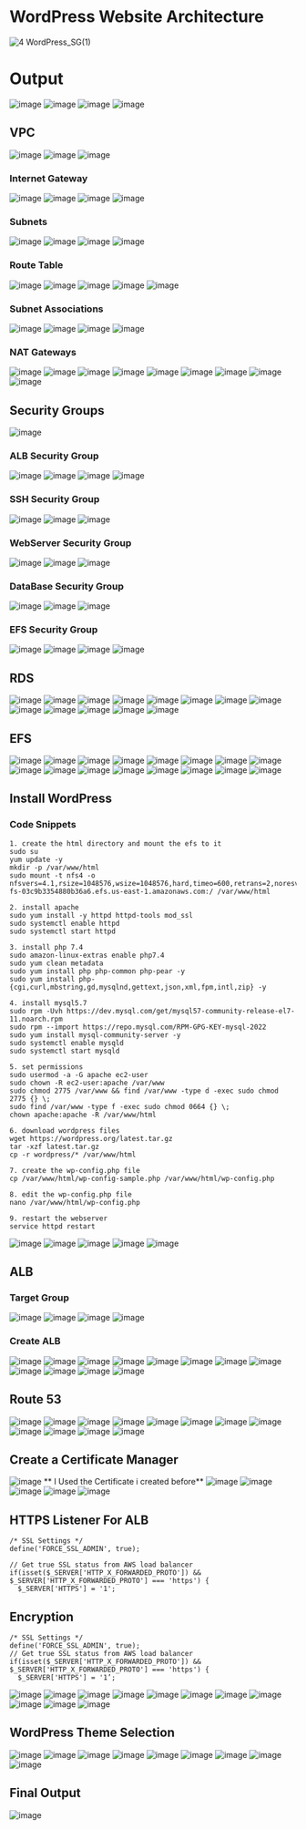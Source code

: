 # WordPress Website Architecture


![4 WordPress_SG(1)](https://github.com/satya19977/HighlyAvailable-3-Tier-Architecture/assets/108000447/07c9076f-8957-42d7-a9de-14b7ad1d9080)

# Output
![image](https://github.com/satya19977/Deploy-WordPress-Website-The-Traditional-Way/assets/108000447/1c06443a-732c-47c1-8510-7de67a3db438)
![image](https://github.com/satya19977/Deploy-WordPress-Website-The-Traditional-Way/assets/108000447/9459884e-37d7-4835-b3ba-d8c36e29d244)
![image](https://github.com/satya19977/Deploy-WordPress-Website-The-Traditional-Way/assets/108000447/df9307f1-a123-4915-9f82-1d30b80125f7)
![image](https://github.com/satya19977/Deploy-WordPress-Website-The-Traditional-Way/assets/108000447/618b0d44-9ce4-472c-ae66-5db24debfdb7)


## VPC
![image](https://github.com/satya19977/Deploy-WordPress-Website-The-Traditional-Way/assets/108000447/9bb2a213-a8d1-491f-b7b8-52ee28b6b55a)
![image](https://github.com/satya19977/Deploy-WordPress-Website-The-Traditional-Way/assets/108000447/d9ba4d3c-5599-4697-8887-6ea91dc0f341)
![image](https://github.com/satya19977/Deploy-WordPress-Website-The-Traditional-Way/assets/108000447/8354bef7-2c9d-4214-a4d5-b33eddc3308b)

### Internet Gateway
![image](https://github.com/satya19977/Deploy-WordPress-Website-The-Traditional-Way/assets/108000447/fd8269f6-43cf-4c43-a63f-6136a3a4d0d0)
![image](https://github.com/satya19977/Deploy-WordPress-Website-The-Traditional-Way/assets/108000447/e63dbe6f-2997-47a5-999b-d48871781046)
![image](https://github.com/satya19977/Deploy-WordPress-Website-The-Traditional-Way/assets/108000447/112658da-104d-4d14-a253-6f038975dcec)
![image](https://github.com/satya19977/Deploy-WordPress-Website-The-Traditional-Way/assets/108000447/6548e6cf-5ac8-4105-ad68-d707babf63cb)

### Subnets
![image](https://github.com/satya19977/Deploy-WordPress-Website-The-Traditional-Way/assets/108000447/22ae33d6-22b5-4598-b9aa-ab22df857ca1)
![image](https://github.com/satya19977/Deploy-WordPress-Website-The-Traditional-Way/assets/108000447/7adaa994-02b1-4628-b818-0ad1963027f2)
![image](https://github.com/satya19977/Deploy-WordPress-Website-The-Traditional-Way/assets/108000447/e44fcb72-1e81-4631-b9fc-397b6d5019b9)
![image](https://github.com/satya19977/Deploy-WordPress-Website-The-Traditional-Way/assets/108000447/1ac88f2e-4bd3-41ca-84d8-4c2f81494c00)

### Route Table
![image](https://github.com/satya19977/Deploy-WordPress-Website-The-Traditional-Way/assets/108000447/6e2fa03b-0a53-485e-b8fd-f54ffee57130)
![image](https://github.com/satya19977/Deploy-WordPress-Website-The-Traditional-Way/assets/108000447/364a1c81-9498-47f5-8353-aedc36d95aef)
![image](https://github.com/satya19977/Deploy-WordPress-Website-The-Traditional-Way/assets/108000447/c15659a2-7977-4d84-bb8c-c87dba52fb99)
![image](https://github.com/satya19977/Deploy-WordPress-Website-The-Traditional-Way/assets/108000447/f8f6b770-b6e7-4ece-874a-fa73d9b6d8f1)
![image](https://github.com/satya19977/Deploy-WordPress-Website-The-Traditional-Way/assets/108000447/e92da5f0-4cdb-4647-859b-be46b95969c1)

### Subnet Associations 
![image](https://github.com/satya19977/Deploy-WordPress-Website-The-Traditional-Way/assets/108000447/ca55eb77-0d50-4af1-9e17-a21239d9c2d0)
![image](https://github.com/satya19977/Deploy-WordPress-Website-The-Traditional-Way/assets/108000447/b278ebdc-38c1-47d4-ab30-30d7e6b4f988)
![image](https://github.com/satya19977/Deploy-WordPress-Website-The-Traditional-Way/assets/108000447/bd26df86-4018-48dc-a82a-d80cc39d293a)
![image](https://github.com/satya19977/Deploy-WordPress-Website-The-Traditional-Way/assets/108000447/478b49d2-0295-4a10-bed6-24f279dac8b6)

### NAT Gateways
![image](https://github.com/satya19977/Deploy-WordPress-Website-The-Traditional-Way/assets/108000447/a6d9b359-de0e-4abf-ac5c-3fd9bc386efd)
![image](https://github.com/satya19977/Deploy-WordPress-Website-The-Traditional-Way/assets/108000447/9b397648-4375-4520-b7aa-32c97dad2bbf)
![image](https://github.com/satya19977/Deploy-WordPress-Website-The-Traditional-Way/assets/108000447/df2d9589-114b-4199-93fb-c9bfb589888a)
![image](https://github.com/satya19977/Deploy-WordPress-Website-The-Traditional-Way/assets/108000447/11f39b99-d309-4129-9efb-f2d1e6eb6e6a)
![image](https://github.com/satya19977/Deploy-WordPress-Website-The-Traditional-Way/assets/108000447/84cfad25-422e-47bd-b9a7-9b47b4311dd4)
![image](https://github.com/satya19977/Deploy-WordPress-Website-The-Traditional-Way/assets/108000447/0211e69a-398f-45b9-8b6a-eef885ee3372)
![image](https://github.com/satya19977/Deploy-WordPress-Website-The-Traditional-Way/assets/108000447/f9c18b46-986e-4aa3-8565-23c62d72a497)
![image](https://github.com/satya19977/Deploy-WordPress-Website-The-Traditional-Way/assets/108000447/a146f735-94e5-4896-9a1b-ced490625285)
![image](https://github.com/satya19977/Deploy-WordPress-Website-The-Traditional-Way/assets/108000447/d9796252-34e4-4d67-9c58-a8f9680e4d2f)

## Security Groups
![image](https://github.com/satya19977/Deploy-WordPress-Website-The-Traditional-Way/assets/108000447/3afcd947-c9ec-42ff-8010-ab9a04a96aad)

### ALB Security Group
![image](https://github.com/satya19977/Deploy-WordPress-Website-The-Traditional-Way/assets/108000447/d46e0b45-e455-486c-afa9-9e639919b43e)
![image](https://github.com/satya19977/Deploy-WordPress-Website-The-Traditional-Way/assets/108000447/bafe8d02-5156-41d8-accd-ca09bc8e0aa4)
![image](https://github.com/satya19977/Deploy-WordPress-Website-The-Traditional-Way/assets/108000447/d0881606-da32-457e-8971-6a733a9d7603)
![image](https://github.com/satya19977/Deploy-WordPress-Website-The-Traditional-Way/assets/108000447/5c883e0c-fe0d-423d-8eb9-fa2fa87d0a49)

### SSH Security Group
![image](https://github.com/satya19977/Deploy-WordPress-Website-The-Traditional-Way/assets/108000447/e1530214-1905-45a9-bcac-84b27d8e843f)
![image](https://github.com/satya19977/Deploy-WordPress-Website-The-Traditional-Way/assets/108000447/3300fc26-6c43-4c50-83a0-e2b116c19926)
![image](https://github.com/satya19977/Deploy-WordPress-Website-The-Traditional-Way/assets/108000447/f399c9fd-e420-4827-8622-c0f0b9388f40)

### WebServer Security Group
![image](https://github.com/satya19977/Deploy-WordPress-Website-The-Traditional-Way/assets/108000447/22f480df-7b5a-4f77-a4ee-ded042bc0640)
![image](https://github.com/satya19977/Deploy-WordPress-Website-The-Traditional-Way/assets/108000447/2b464db0-0474-4956-a72d-811ab7e104ce)
![image](https://github.com/satya19977/Deploy-WordPress-Website-The-Traditional-Way/assets/108000447/d151f659-24d9-4ca4-a4d3-39ff3fe90b3b)

### DataBase Security Group
![image](https://github.com/satya19977/Deploy-WordPress-Website-The-Traditional-Way/assets/108000447/5d97544e-151e-4a69-b9a1-0cdf94c72812)
![image](https://github.com/satya19977/Deploy-WordPress-Website-The-Traditional-Way/assets/108000447/df965c97-f8ac-48e1-82bc-97ebbd75c581)
![image](https://github.com/satya19977/Deploy-WordPress-Website-The-Traditional-Way/assets/108000447/9b1fe68c-1b31-4e80-872a-9d28baabee62)

### EFS Security Group
![image](https://github.com/satya19977/Deploy-WordPress-Website-The-Traditional-Way/assets/108000447/e14daa5c-93da-4000-b03b-f6c76dfbdd87)
![image](https://github.com/satya19977/Deploy-WordPress-Website-The-Traditional-Way/assets/108000447/4453c9fb-d7f4-41a1-9901-3ae0d27d41c2)
![image](https://github.com/satya19977/Deploy-WordPress-Website-The-Traditional-Way/assets/108000447/24ccb5c6-418f-4988-82a2-94cadc5d6eed)
![image](https://github.com/satya19977/Deploy-WordPress-Website-The-Traditional-Way/assets/108000447/0dd1590d-028b-44fb-bf5c-76b0ee40f181)

## RDS
![image](https://github.com/satya19977/Deploy-WordPress-Website-The-Traditional-Way/assets/108000447/153c127b-5d20-4e52-9d01-8f2d7a3c5e8f)
![image](https://github.com/satya19977/Deploy-WordPress-Website-The-Traditional-Way/assets/108000447/fcaf1510-fb82-48ba-aad6-632d880edb13)
![image](https://github.com/satya19977/Deploy-WordPress-Website-The-Traditional-Way/assets/108000447/8811a223-b6f8-4129-982f-b4ab77c32a08)
![image](https://github.com/satya19977/Deploy-WordPress-Website-The-Traditional-Way/assets/108000447/07530929-9353-48d5-8ca2-e91505be8162)
![image](https://github.com/satya19977/Deploy-WordPress-Website-The-Traditional-Way/assets/108000447/2f32c427-da03-4525-ab38-daf4b67a6f44)
![image](https://github.com/satya19977/Deploy-WordPress-Website-The-Traditional-Way/assets/108000447/f5c7e8b3-9eeb-40b3-bd5d-38d3b04f8af4)
![image](https://github.com/satya19977/Deploy-WordPress-Website-The-Traditional-Way/assets/108000447/e277991e-fd89-4e31-85b3-15a6323dff09)
![image](https://github.com/satya19977/Deploy-WordPress-Website-The-Traditional-Way/assets/108000447/bc0ff032-127c-4d30-a44a-987194144c00)
![image](https://github.com/satya19977/Deploy-WordPress-Website-The-Traditional-Way/assets/108000447/b1aba9d8-2a6b-48fc-8d28-a75bd9d8de49)
![image](https://github.com/satya19977/Deploy-WordPress-Website-The-Traditional-Way/assets/108000447/13e03b9b-d41f-4b7d-baf0-c3ccded81be6)
![image](https://github.com/satya19977/Deploy-WordPress-Website-The-Traditional-Way/assets/108000447/793301f1-0181-4a14-a9df-2ed3167f525a)
![image](https://github.com/satya19977/Deploy-WordPress-Website-The-Traditional-Way/assets/108000447/99c0fe35-f3ee-4dea-967e-56a20a2c85d5)
![image](https://github.com/satya19977/Deploy-WordPress-Website-The-Traditional-Way/assets/108000447/c46727fd-3a51-4c4b-83f8-df9e16ec60c2)

## EFS
![image](https://github.com/satya19977/Deploy-WordPress-Website-The-Traditional-Way/assets/108000447/8114a43d-20f0-459c-b721-6205612c40ed)
![image](https://github.com/satya19977/Deploy-WordPress-Website-The-Traditional-Way/assets/108000447/d7e67fe0-95e5-418d-9a9e-9eb915207669)
![image](https://github.com/satya19977/Deploy-WordPress-Website-The-Traditional-Way/assets/108000447/cfae118a-b2a0-4e10-8580-2d390f75742c)
![image](https://github.com/satya19977/Deploy-WordPress-Website-The-Traditional-Way/assets/108000447/26de719d-3ab4-45f5-9cf4-2cd1306de391)
![image](https://github.com/satya19977/Deploy-WordPress-Website-The-Traditional-Way/assets/108000447/f84edfaa-2b60-477f-8920-129db7b3fc32)
![image](https://github.com/satya19977/Deploy-WordPress-Website-The-Traditional-Way/assets/108000447/0b7f4ecd-3e43-4316-9b07-912bede0de9d)
![image](https://github.com/satya19977/Deploy-WordPress-Website-The-Traditional-Way/assets/108000447/39370fd5-47a1-4f8d-a833-235c0ea179b1)
![image](https://github.com/satya19977/Deploy-WordPress-Website-The-Traditional-Way/assets/108000447/1dadf73a-0447-4c91-9004-9b0a86802c5b)
![image](https://github.com/satya19977/Deploy-WordPress-Website-The-Traditional-Way/assets/108000447/004c5fb9-68fe-422b-8286-4465996c88f5)
![image](https://github.com/satya19977/Deploy-WordPress-Website-The-Traditional-Way/assets/108000447/e3147a86-d8d7-42a0-8262-04bc7512f1db)
![image](https://github.com/satya19977/Deploy-WordPress-Website-The-Traditional-Way/assets/108000447/4dc0f554-0b2e-4e38-a007-547585516cd9)
![image](https://github.com/satya19977/Deploy-WordPress-Website-The-Traditional-Way/assets/108000447/92a80432-bdfc-4d61-80a5-32cdff507536)
![image](https://github.com/satya19977/Deploy-WordPress-Website-The-Traditional-Way/assets/108000447/5f8a54fe-295e-4dbd-863e-3ae0dea9f09f)
![image](https://github.com/satya19977/Deploy-WordPress-Website-The-Traditional-Way/assets/108000447/b28ca760-d012-443e-b18e-b39ac432dd24)
![image](https://github.com/satya19977/Deploy-WordPress-Website-The-Traditional-Way/assets/108000447/32dd2368-d9b2-48c6-a636-2d6472ed326f)
![image](https://github.com/satya19977/Deploy-WordPress-Website-The-Traditional-Way/assets/108000447/bfbef5a8-1ea8-4e23-bec4-3adde76962e1)

## Install WordPress

### Code Snippets
```
1. create the html directory and mount the efs to it
sudo su
yum update -y
mkdir -p /var/www/html
sudo mount -t nfs4 -o nfsvers=4.1,rsize=1048576,wsize=1048576,hard,timeo=600,retrans=2,noresvport fs-03c9b3354880b36a6.efs.us-east-1.amazonaws.com:/ /var/www/html
```
```
2. install apache 
sudo yum install -y httpd httpd-tools mod_ssl
sudo systemctl enable httpd 
sudo systemctl start httpd
```
```
3. install php 7.4
sudo amazon-linux-extras enable php7.4
sudo yum clean metadata
sudo yum install php php-common php-pear -y
sudo yum install php-{cgi,curl,mbstring,gd,mysqlnd,gettext,json,xml,fpm,intl,zip} -y
```
```
4. install mysql5.7
sudo rpm -Uvh https://dev.mysql.com/get/mysql57-community-release-el7-11.noarch.rpm
sudo rpm --import https://repo.mysql.com/RPM-GPG-KEY-mysql-2022
sudo yum install mysql-community-server -y
sudo systemctl enable mysqld
sudo systemctl start mysqld
```
```
5. set permissions
sudo usermod -a -G apache ec2-user
sudo chown -R ec2-user:apache /var/www
sudo chmod 2775 /var/www && find /var/www -type d -exec sudo chmod 2775 {} \;
sudo find /var/www -type f -exec sudo chmod 0664 {} \;
chown apache:apache -R /var/www/html 
```
```
6. download wordpress files
wget https://wordpress.org/latest.tar.gz
tar -xzf latest.tar.gz
cp -r wordpress/* /var/www/html
```
```
7. create the wp-config.php file
cp /var/www/html/wp-config-sample.php /var/www/html/wp-config.php
```
```
8. edit the wp-config.php file
nano /var/www/html/wp-config.php
```
```
9. restart the webserver
service httpd restart
```
![image](https://github.com/satya19977/Deploy-WordPress-Website-The-Traditional-Way/assets/108000447/341e29af-5386-4fd7-88aa-d9c8835a8135)
![image](https://github.com/satya19977/Deploy-WordPress-Website-The-Traditional-Way/assets/108000447/1f076032-37e4-4468-bcd0-d2eae7200657)
![image](https://github.com/satya19977/Deploy-WordPress-Website-The-Traditional-Way/assets/108000447/08ac0126-ccea-4d49-9574-78a89f6786fb)
![image](https://github.com/satya19977/Deploy-WordPress-Website-The-Traditional-Way/assets/108000447/49358570-bdfa-49eb-b5cd-aa27fbeabfbc)
![image](https://github.com/satya19977/Deploy-WordPress-Website-The-Traditional-Way/assets/108000447/b0ffc0d2-2a00-411d-99da-8cd13e1079b7)


## ALB
### Target Group
![image](https://github.com/satya19977/Deploy-WordPress-Website-The-Traditional-Way/assets/108000447/d0dc1eda-f46c-4439-903f-485bd8b5c598)
![image](https://github.com/satya19977/Deploy-WordPress-Website-The-Traditional-Way/assets/108000447/a0c4f65e-0bc5-41fe-ac4a-a6f9ef56da17)
![image](https://github.com/satya19977/Deploy-WordPress-Website-The-Traditional-Way/assets/108000447/e7678aec-bbd9-424b-aea5-6c9d937c8aef)
![image](https://github.com/satya19977/Deploy-WordPress-Website-The-Traditional-Way/assets/108000447/b216e945-7f15-4ab6-8551-833405cbf591)
### Create ALB
![image](https://github.com/satya19977/Deploy-WordPress-Website-The-Traditional-Way/assets/108000447/5a843e2c-4ccd-4c68-a237-adacc8af95d5)
![image](https://github.com/satya19977/Deploy-WordPress-Website-The-Traditional-Way/assets/108000447/cb62132b-55cb-449f-8c35-558cd1ddecaa)
![image](https://github.com/satya19977/Deploy-WordPress-Website-The-Traditional-Way/assets/108000447/27808c1d-c4b1-424a-81e5-c7f356a9a363)
![image](https://github.com/satya19977/Deploy-WordPress-Website-The-Traditional-Way/assets/108000447/7e98b4bc-4598-4b73-a44e-4a2811dcd065)
![image](https://github.com/satya19977/Deploy-WordPress-Website-The-Traditional-Way/assets/108000447/aae7f419-b93b-4591-bbbd-14b4cacdd89f)
![image](https://github.com/satya19977/Deploy-WordPress-Website-The-Traditional-Way/assets/108000447/079fb6d5-da61-48be-b50b-5f97024dfc59)
![image](https://github.com/satya19977/Deploy-WordPress-Website-The-Traditional-Way/assets/108000447/f63b2a66-b29b-4473-a5bb-1843527c4c02)
![image](https://github.com/satya19977/Deploy-WordPress-Website-The-Traditional-Way/assets/108000447/cc68313f-d355-4f14-a1b7-18417194de18)
![image](https://github.com/satya19977/Deploy-WordPress-Website-The-Traditional-Way/assets/108000447/90ef5d31-0bf4-4890-a532-b529ba69ef51)
![image](https://github.com/satya19977/Deploy-WordPress-Website-The-Traditional-Way/assets/108000447/495a41ab-3ab4-4644-8ac0-2a9c47d589b5)
![image](https://github.com/satya19977/Deploy-WordPress-Website-The-Traditional-Way/assets/108000447/0466a023-22c4-455f-b41f-d2fab7d426c9)
![image](https://github.com/satya19977/Deploy-WordPress-Website-The-Traditional-Way/assets/108000447/faff653d-2a04-49cb-8c2d-77e7218e580d)

## Route 53
![image](https://github.com/satya19977/Deploy-WordPress-Website-The-Traditional-Way/assets/108000447/52ab1a93-559c-4734-8064-c17fd3a0acaf)
![image](https://github.com/satya19977/Deploy-WordPress-Website-The-Traditional-Way/assets/108000447/ccda4371-7a1f-4594-b905-0e300c08bdfd)
![image](https://github.com/satya19977/Deploy-WordPress-Website-The-Traditional-Way/assets/108000447/39454933-3041-4559-9ff7-d4116a36d05a)
![image](https://github.com/satya19977/Deploy-WordPress-Website-The-Traditional-Way/assets/108000447/31ce7205-d843-49af-aad8-1d0af4823bd9)
![image](https://github.com/satya19977/Deploy-WordPress-Website-The-Traditional-Way/assets/108000447/e8addcf4-c48f-4d75-9ee7-bd77f9411f8b)
![image](https://github.com/satya19977/Deploy-WordPress-Website-The-Traditional-Way/assets/108000447/371fa2c7-ee86-407b-8c0d-493f064a65f8)
![image](https://github.com/satya19977/Deploy-WordPress-Website-The-Traditional-Way/assets/108000447/155ad8ba-84a1-481d-8a69-5d6789e49e04)
![image](https://github.com/satya19977/Deploy-WordPress-Website-The-Traditional-Way/assets/108000447/ab481c24-ccd5-4731-b28d-b891db7fb9b2)
![image](https://github.com/satya19977/Deploy-WordPress-Website-The-Traditional-Way/assets/108000447/1b5a690e-8168-48b9-9871-6cad9d0325a5)
![image](https://github.com/satya19977/Deploy-WordPress-Website-The-Traditional-Way/assets/108000447/1fe3ddff-c883-4de5-82b7-79374b40a623)
![image](https://github.com/satya19977/Deploy-WordPress-Website-The-Traditional-Way/assets/108000447/be99c3f8-1916-4b27-b67e-ef51f78c5e1f)
![image](https://github.com/satya19977/Deploy-WordPress-Website-The-Traditional-Way/assets/108000447/26bdea6f-1e56-42db-b218-704c4876624b)

## Create a Certificate Manager
![image](https://github.com/satya19977/Deploy-WordPress-Website-The-Traditional-Way/assets/108000447/46195c0b-c09e-47b0-885f-4e6709f3a542)
** I Used the Certificate i created before**
![image](https://github.com/satya19977/Deploy-WordPress-Website-The-Traditional-Way/assets/108000447/787fce74-a9e3-457c-86ed-04972909fdea)
![image](https://github.com/satya19977/Deploy-WordPress-Website-The-Traditional-Way/assets/108000447/e5c19548-e6ad-4d25-b002-67dced280f95)
![image](https://github.com/satya19977/Deploy-WordPress-Website-The-Traditional-Way/assets/108000447/fff20bec-09df-4156-bf10-7767db708b77)
![image](https://github.com/satya19977/Deploy-WordPress-Website-The-Traditional-Way/assets/108000447/61483eb5-e754-44aa-a653-95f96d370f52)
![image](https://github.com/satya19977/Deploy-WordPress-Website-The-Traditional-Way/assets/108000447/4c6e7d94-a532-4d88-bc3a-dcf4c7482e53)

## HTTPS Listener For ALB

```
/* SSL Settings */
define('FORCE_SSL_ADMIN', true);

// Get true SSL status from AWS load balancer
if(isset($_SERVER['HTTP_X_FORWARDED_PROTO']) && $_SERVER['HTTP_X_FORWARDED_PROTO'] === 'https') {
  $_SERVER['HTTPS'] = '1';
```
## Encryption
```
/* SSL Settings */
define('FORCE_SSL_ADMIN', true);
// Get true SSL status from AWS load balancer
if(isset($_SERVER['HTTP_X_FORWARDED_PROTO']) && $_SERVER['HTTP_X_FORWARDED_PROTO'] === 'https') {
  $_SERVER['HTTPS'] = '1’;
  ```
![image](https://github.com/satya19977/Deploy-WordPress-Website-The-Traditional-Way/assets/108000447/0d03f463-b816-4787-a470-8edefe2cfb0c)
![image](https://github.com/satya19977/Deploy-WordPress-Website-The-Traditional-Way/assets/108000447/23aaba38-c8c6-4452-9805-9d5b7fdc95fd)
![image](https://github.com/satya19977/Deploy-WordPress-Website-The-Traditional-Way/assets/108000447/4e915a92-78bf-4994-bd40-5aac463ddc2c)
![image](https://github.com/satya19977/Deploy-WordPress-Website-The-Traditional-Way/assets/108000447/76edaa24-2613-4cf4-a9fa-36646f566bae)
![image](https://github.com/satya19977/Deploy-WordPress-Website-The-Traditional-Way/assets/108000447/40d7827a-404a-4661-977f-79d469954a20)
![image](https://github.com/satya19977/Deploy-WordPress-Website-The-Traditional-Way/assets/108000447/a1406e1b-65f8-4a1a-9a45-3895871abb94)
![image](https://github.com/satya19977/Deploy-WordPress-Website-The-Traditional-Way/assets/108000447/d6704f84-f039-407c-ba6d-15ac4c8a099a)
![image](https://github.com/satya19977/Deploy-WordPress-Website-The-Traditional-Way/assets/108000447/ab6b3e82-1594-4c12-bb8f-e57054b3a48c)
![image](https://github.com/satya19977/Deploy-WordPress-Website-The-Traditional-Way/assets/108000447/89be056f-552d-45b0-9499-ffd45b21f5d4)
![image](https://github.com/satya19977/Deploy-WordPress-Website-The-Traditional-Way/assets/108000447/0a2d6bd2-b0c3-4033-bda2-93d05f7a1c9a)
![image](https://github.com/satya19977/Deploy-WordPress-Website-The-Traditional-Way/assets/108000447/820d792f-9b30-4e25-8904-6ff9eea7e024)



## WordPress Theme Selection
![image](https://github.com/satya19977/Deploy-WordPress-Website-The-Traditional-Way/assets/108000447/926b4800-be97-4a73-8547-56b3f206965e)
![image](https://github.com/satya19977/Deploy-WordPress-Website-The-Traditional-Way/assets/108000447/be9af9af-a803-40a2-84c8-1de7bd8928c8)
![image](https://github.com/satya19977/Deploy-WordPress-Website-The-Traditional-Way/assets/108000447/d584ef79-aa9b-4b92-8182-ad880709597e)
![image](https://github.com/satya19977/Deploy-WordPress-Website-The-Traditional-Way/assets/108000447/694358e8-a653-4778-a0b1-0684931dc923)
![image](https://github.com/satya19977/Deploy-WordPress-Website-The-Traditional-Way/assets/108000447/7d333527-3867-4b03-b3de-c0da92bb706a)
![image](https://github.com/satya19977/Deploy-WordPress-Website-The-Traditional-Way/assets/108000447/3e2d3b06-fccf-4ef8-9f2b-7be06a8a2b3a)
![image](https://github.com/satya19977/Deploy-WordPress-Website-The-Traditional-Way/assets/108000447/b63fd7fd-a78c-4cba-bf9c-b4dce9730f62)
![image](https://github.com/satya19977/Deploy-WordPress-Website-The-Traditional-Way/assets/108000447/bfad4402-715b-49fe-90fa-406c0fb59123)
![image](https://github.com/satya19977/Deploy-WordPress-Website-The-Traditional-Way/assets/108000447/bf1ac32c-afcc-45d8-8a6b-90aaa84320b5)


## Final Output 
![image](https://github.com/satya19977/Deploy-WordPress-Website-The-Traditional-Way/assets/108000447/5b18c56b-afa0-47ac-9622-9a358a1011af)

